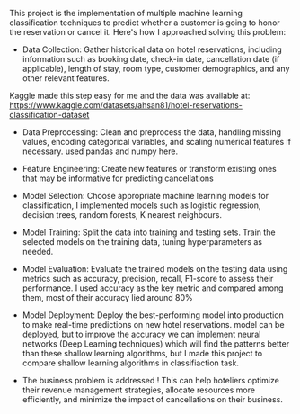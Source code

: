 This project is the implementation of multiple machine learning classification techniques to predict whether a customer is going to honor the reservation or cancel it.
Here's how I approached solving this problem:

* Data Collection: Gather historical data on hotel reservations, including information such as booking date, check-in date, cancellation date (if applicable), length of stay, room type, customer demographics, and any other relevant features.

Kaggle made this step easy for me and the data was available at: https://www.kaggle.com/datasets/ahsan81/hotel-reservations-classification-dataset 

* Data Preprocessing: Clean and preprocess the data, handling missing values, encoding categorical variables, and scaling numerical features if necessary.
  used pandas and numpy here.

* Feature Engineering: Create new features or transform existing ones that may be informative for predicting cancellations
  
* Model Selection: Choose appropriate machine learning models for classification,
  I implemented models such as logistic regression, decision trees, random forests, K nearest neighbours.

* Model Training: Split the data into training and testing sets. Train the selected models on the training data, tuning hyperparameters as needed.

* Model Evaluation: Evaluate the trained models on the testing data using metrics such as accuracy, precision, recall, F1-score to assess their performance.
  I used accuracy as the key metric and compared among them, most of their accuracy lied around 80%
  
* Model Deployment: Deploy the best-performing model into production to make real-time predictions on new hotel reservations.
  model can be deployed, but to improve the accuracy we can implement neural networks (Deep Learning techniques) which will find the patterns better than these shallow learning algorithms, but I made this project to compare shallow learning algorithms in classifiaction task.

* The business problem is addressed !
This can help hoteliers optimize their revenue management strategies, allocate resources more efficiently, and minimize the impact of cancellations on their business.
